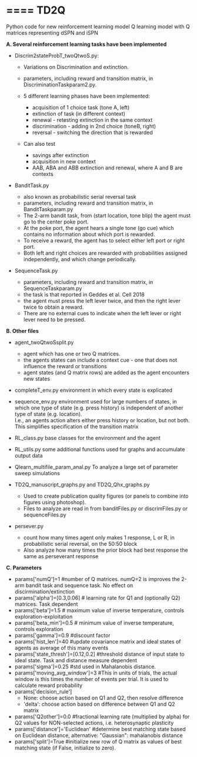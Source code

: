 ====
TD2Q
====
Python code for new reinforcement learning model
Q learning model with Q matrices representing dSPN and iSPN

**A. Several reinforcement learning tasks have been implemented**
- Discrim2stateProbT_twoQtwoS.py:

  * Variations on Discrimination and extinction.	
  * parameters, including reward and transition matrix, in DiscriminationTaskparam2.py.
  * 5 different learning phases have been implemented:
    
    * acquisition of 1 choice task (tone A, left)
    * extinction of task (in different context)
    * renewal - retesting extinction in the same context
    * discrimination - adding in 2nd choice (toneB, right)
    * reversal - switching the direction that is rewarded
         
  * Can also test
    * savings after extinction
    * acquisition in new context
    * AAB, ABA and ABB extinction and renewal, where A and B are contexts
		
- BanditTask.py
	* also known as probabilistic serial reversal task
	* parameters, including reward and transition matrix, in BanditTaskparam.py
	* The 2-arm bandit task, from (start location, tone blip) the agent must go to the center poke port. 
	* At the poke port, the agent hears a single tone (go cue) which contains no information about which port is rewarded. 
	* To receive a reward, the agent has to select either left port or right port.  
	* Both left and right choices are rewarded with probabilities assigned independently, and which change periodically.  
	
- SequenceTask.py
	* parameters, including reward and transition matrix, in SequenceTaskparam.py
	* the task is that reported in Geddes et al. Cell 2018
	* the agent must press the left lever twice, and then the right lever twice to obtain a reward. 
	* There are no external cues to indicate when the left lever or right lever need to be pressed.

**B. Other files**
- agent_twoQtwoSsplit.py
	* agent which has one or two Q matrices.
	* the agents states can include a context cue - one that does not influence the reward or transitions
	* agent states (and Q matrix rows) are added as the agent encounters new states
	
- completeT_env.py
	environment in which every state is explicated
	
- sequence_env.py
	environment used for large numbers of states, in which one type of state (e.g. press history) is independent of another type of state (e.g. location).  
	I.e., an agents action alters either press history or location, but not both.
	This simplifies specification of the transition matrix
	
- RL_class.py
	base classes for the environment and the agent
  
- RL_utils.py
  some additional functions used for graphs and accumulate output data
	
- Qlearn_multifile_param_anal.py
	To analyze a large set of parameter sweep simulations

- TD2Q_manuscript_graphs.py and TD2Q_Qhx_graphs.py
	* Used to create publication quality figures (or panels to combine into figures using photoshop).
	* Files to analyze are read in from banditFiles.py or discrimFiles.py or sequenceFiles.py

- persever.py
	* count how many times agent only makes 1 response, L or R, in probabilistic serial reversal, on the 50:50 block
	* Also analyze how many times the prior block had best response the same as perseverant response

**C. Parameters**
- params['numQ']=1 #number of Q matrices.  numQ=2 is improves the 2-arm bandit task and sequence task.  No effect on discirmination/extinction
- params['alpha']=[0.3,0.06]  # learning rate for Q1 and (optionally Q2) matrices.  Task dependent
- params['beta']=1.5  # maximum value of inverse temperature, controls exploration-exploitation
- params['beta_min']=0.5 # minimum value of inverse temperature, controls exploration
- params['gamma']=0.9  #discount factor
- params['hist_len']=40 #update covariance matrix and ideal states of agents as average of this many events
- params['state_thresh']=[0.12,0.2] #threshold distance of input state to ideal state. Task and distance measure dependent 
- params['sigma']=0.25 #std used in Mahalanobis distance.
- params['moving_avg_window']=3 #This in units of trials, the actual window is this times the number of events per trial.  It is used to calculate reward probability
- params['decision_rule']
  * None: choose action based on Q1 and Q2, then resolve difference
  * 'delta': choose action based on difference between Q1 and Q2 matrix
- params['Q2other']=0.0 #fractional learning rate (multiplied by alpha) for Q2 values for NON-selected actions, i.e. heterosynaptic plasticity
- params['distance']='Euclidean' #determine best matching state based on Euclidean distance, alternative: "Gaussian": mahalanobis distance
- params['split']=True #initialize new row of Q matrix as values of best matching state (if False, initialize to zero).  



